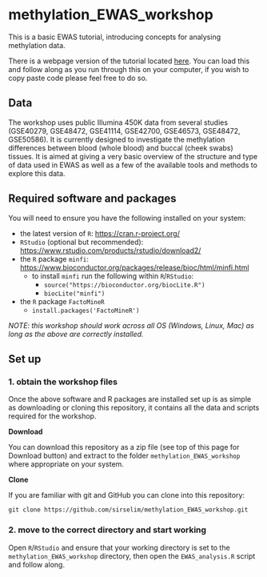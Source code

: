 # methylation_EWAS_workshop

This is a basic EWAS tutorial, introducing concepts for analysing methylation data.

There is a webpage version of the tutorial located [here](https://sirselim.github.io/methylation_EWAS_workshop/). You can load this and follow along as you run through this on your computer, if you wish to copy paste code please feel free to do so.

## Data

The workshop uses public Illumina 450K data from several studies (GSE40279, GSE48472, GSE41114, GSE42700, GSE46573, GSE48472, GSE50586). It is currently designed to investigate the methylation differences between blood (whole blood) and buccal (cheek swabs) tissues. It is aimed at giving a very basic overview of the structure and type of data used in EWAS as well as a few of the available tools and methods to explore this data.

## Required software and packages

You will need to ensure you have the following installed on your system:

  - the latest version of `R`: https://cran.r-project.org/
  - `RStudio` (optional but recommended): https://www.rstudio.com/products/rstudio/download2/
  - the `R` package `minfi`: https://www.bioconductor.org/packages/release/bioc/html/minfi.html
    + to install `minfi` run the following within `R`/`RStudio`:
      - `source("https://bioconductor.org/biocLite.R")`
      - `biocLite("minfi")`
  - the `R` package `FactoMineR`
    + `install.packages('FactoMineR')` 

*NOTE: this workshop should work across all OS (Windows, Linux, Mac) as long as the above are correctly installed.*

## Set up

### 1. obtain the workshop files

Once the above software and R packages are installed set up is as simple as downloading or cloning this repository, it contains all the data and scripts required for the workshop.

**Download**

You can download this repository as a zip file (see top of this page for Download button) and extract to the folder `methylation_EWAS_workshop` where appropriate on your system.

**Clone**

If you are familiar with git and GitHub you can clone into this repository:

`git clone https://github.com/sirselim/methylation_EWAS_workshop.git`

### 2. move to the correct directory and start working

Open `R`/`RStudio` and ensure that your working directory is set to the `methylation_EWAS_workshop` directory, then open the `EWAS_analysis.R` script and follow along.

